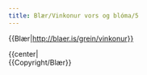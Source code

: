```yaml
---
title: Blær/Vinkonur vors og blóma/5
---
```


{{Blær|http://blaer.is/grein/vinkonur}}

<div class="book" data-translate=true data-audio-file="vinkonurvorsogbloma-05-5.mp3">
{{center|<Audio src="vinkonurvorsogbloma-05-5.mp3"/>}}
<html>
<div class="blaer article">

<div class="article-entry">
  <div class="image-box image-box-large">

    <video poster="https://ylhyra.is/Special:Filepath/Blær_–_Vinkonur_vors_og_blóma_67195.jpeg" autoplay loop muted>
  <source src="https://ylhyra.is/Special:Filepath/Blær_–_Vinkonur_vors_og_blóma_28901.webm" type="video/webm">
  <source src="https://ylhyra.is/Special:Filepath/Blær_–_Vinkonur_vors_og_blóma_21753.mp4" type="video/mp4">
</video>
  </div>

  <div class="image-box image-box-medium">
    <img src="https://ylhyra.is/Special:Filepath/Blær_–_Vinkonur_vors_og_blóma_53544.jpeg">
  </div>

  <div class="image-box image-box-medium">
    <img src="https://ylhyra.is/Special:Filepath/Blær_–_Vinkonur_vors_og_blóma_99870.jpeg">
  </div>

  <div class="text">
    <p><strong data-no-translate="true" data-no-audio="true">Íris:</strong> Einhvern tímann þurfum við síðan að vinna á sumrin og þá fáum við ekkert sumarfrí.<br><strong data-no-translate="true" data-no-audio="true"></strong><strong data-no-translate="true" data-no-audio="true">Hildur:</strong> Ég verð samt í skemmtilegri vinnu, að sinna hestunum.<br><strong data-no-translate="true" data-no-audio="true"></strong><strong data-no-translate="true" data-no-audio="true">Íris:</strong> Þú veist þú færð ekki borgað fyrir það.<br><strong data-no-translate="true" data-no-audio="true"></strong><strong data-no-translate="true" data-no-audio="true">Hildur:</strong> Nei, mér er alveg sama, það er allavega vinna.<br><strong data-no-translate="true" data-no-audio="true"></strong><strong data-no-translate="true" data-no-audio="true">Eva:</strong> Sumarfríið er bara svo skemmtilegt, stundum hittumst við klukkan ellefu
      og erum úti til tíu um kvöldið.<br><strong data-no-translate="true" data-no-audio="true"></strong><strong data-no-translate="true" data-no-audio="true">Íris:</strong> Svo steinsofnar maður á kvöldin, búin að bretta um allan bæinn.<br><strong data-no-translate="true" data-no-audio="true"></strong><strong data-no-translate="true" data-no-audio="true">Hildur: </strong>Spyrja eftir stelpunum, fara á trampólínið og í sund.<br><strong data-no-translate="true" data-no-audio="true">Íris:</strong> Það vantar samt fleiri sundlaugar í miðbæinn, það er bara Sundhöllin.<br><strong data-no-translate="true" data-no-audio="true"></strong><strong data-no-translate="true" data-no-audio="true">Eva:</strong> Hún er alveg glötuð.<br><strong data-no-translate="true" data-no-audio="true"></strong><strong data-no-translate="true" data-no-audio="true">Hildur:</strong> Það er alveg margt sem vantar hérna.<br><strong data-no-translate="true" data-no-audio="true"></strong><strong data-no-translate="true" data-no-audio="true">Eva: </strong>Eins
      og hvað?<br><strong data-no-translate="true" data-no-audio="true"></strong><strong data-no-translate="true" data-no-audio="true">Hildur:</strong> Æi, maður sér svona hluti en gleymir þeim strax.</p>
  </div>

  <div class="text">
    <blockquote>
      <p>„Íris: Það mætti t.d. vera hreinna í bænum. Eins og um helgar eftir að fólk er búið að vera í bænum þá eru bjórflöskur úti um allt.“</p>
    </blockquote>
  </div>

  <div class="text">
    <p><strong data-no-translate="true" data-no-audio="true">Hildur:</strong> Og sígarettur.<br><strong data-no-translate="true" data-no-audio="true"></strong><strong data-no-translate="true" data-no-audio="true">Eva:</strong> Það mættu líka vera fleiri hjólastígar en þessir nýju eru mjög þægilegir.<br><strong data-no-translate="true" data-no-audio="true"></strong><strong data-no-translate="true" data-no-audio="true">Hildur:</strong> Mér finnst vanta fleiri staði eins og þennan,
      til þess að setjast niður og slaka á.<br><strong data-no-translate="true" data-no-audio="true"></strong><strong data-no-translate="true" data-no-audio="true">Íris: </strong>Það eru oftast bara rólóar sem eru bara fyrir litla krakka, ekkert fyrir okkur hin.</p>
  </div>

</div>

</div>
</html>
</div>
{{Copyright/Blær}}